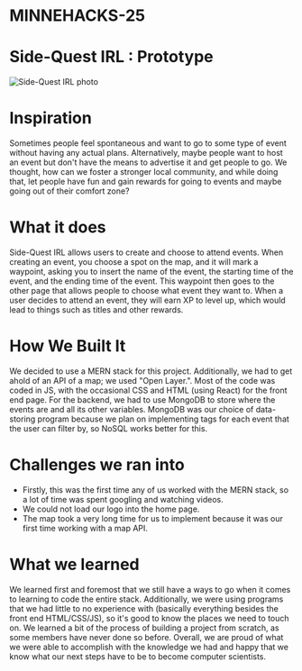 # MINNEHACKS-25

# Side-Quest IRL : Prototype

![Side-Quest IRL photo]("FRONTEND\SideQuest.png"raw=true "Title")

# Inspiration
Sometimes people feel spontaneous and want to go to some type of event without having any actual plans. Alternatively, maybe people want to host an event but don't have the means to advertise it and get people to go. We thought, how can we foster a stronger local community, and while doing that, let people have fun and gain rewards for going to events and maybe going out of their comfort zone?

# What it does
Side-Quest IRL allows users to create and choose to attend events. When creating an event, you choose a spot on the map, and it will mark a waypoint, asking you to insert the name of the event, the starting time of the event, and the ending time of the event. This waypoint then goes to the other page that allows people to choose what event they want to. When a user decides to attend an event, they will earn XP to level up, which would lead to things such as titles and other rewards.

# How We Built It
We decided to use a MERN stack for this project. Additionally, we had to get ahold of an API of a map; we used "Open Layer.". Most of the code was coded in JS, with the occasional CSS and HTML (using React) for the front end page. For the backend, we had to use MongoDB to store where the events are and all its other variables. MongoDB was our choice of data-storing program because we plan on implementing tags for each event that the user can filter by, so NoSQL works better for this.

# Challenges we ran into
- Firstly, this was the first time any of us worked with the MERN stack, so a lot of time was spent googling and watching videos.
- We could not load our logo into the home page.
- The map took a very long time for us to implement because it was our first time working with a map API.

# What we learned
We learned first and foremost that we still have a ways to go when it comes to learning to code the entire stack. Additionally, we were using programs that we had little to no experience with (basically everything besides the front end HTML/CSS/JS), so it's good to know the places we need to touch on. We learned a bit of the process of building a project from scratch, as some members have never done so before. Overall, we are proud of what we were able to accomplish with the knowledge we had and happy that we know what our next steps have to be to become computer scientists.




